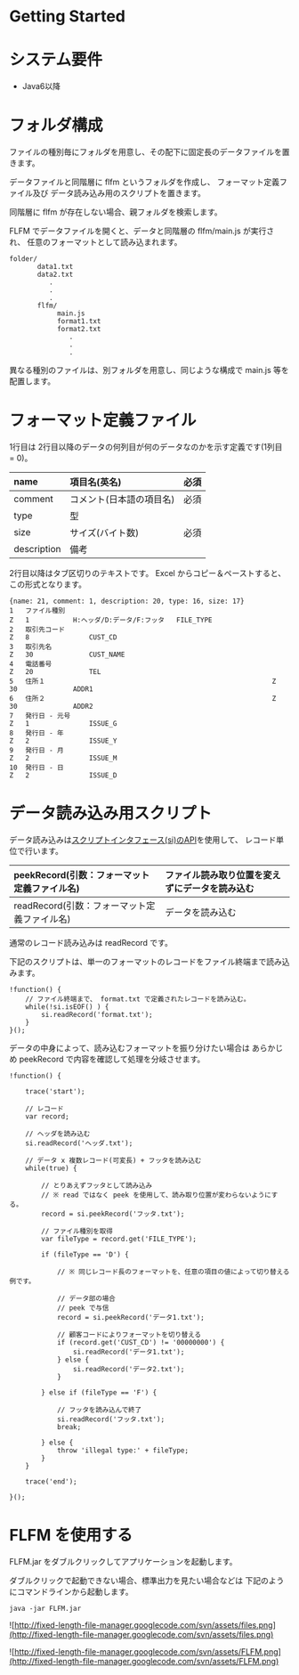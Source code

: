 # Getting Started #



# システム要件 #

  * Java6以降

# フォルダ構成 #

ファイルの種別毎にフォルダを用意し、その配下に固定長のデータファイルを置きます。

データファイルと同階層に flfm というフォルダを作成し、
フォーマット定義ファイル及び データ読み込み用のスクリプトを置きます。

同階層に flfm が存在しない場合、親フォルダを検索します。

FLFM でデータファイルを開くと、データと同階層の flfm/main.js が実行され、
任意のフォーマットとして読み込まれます。

```
folder/
       data1.txt
       data2.txt
          .
          .
          .
       flfm/
            main.js
            format1.txt
            format2.txt
               .
               .
               .
```

異なる種別のファイルは、別フォルダを用意し、同じような構成で main.js 等を配置します。

# フォーマット定義ファイル #

1行目は 2行目以降のデータの何列目が何のデータなのかを示す定義です(1列目 = 0)。

| name | 項目名(英名) | 必須 |
|:-----|:------------------|:-------|
| comment | コメント(日本語の項目名) | 必須 |
| type | 型 |  |
| size | サイズ(バイト数) | 必須 |
| description | 備考 |  |

2行目以降はタブ区切りのテキストです。
Excel からコピー＆ペーストすると、この形式となります。

```
{name: 21, comment: 1, description: 20, type: 16, size: 17}
1	ファイル種別															Z	1			H:ヘッダ/D:データ/F:フッタ	FILE_TYPE
2	取引先コード															Z	8				CUST_CD
3	取引先名															Z	30				CUST_NAME
4	電話番号															Z	20				TEL
5	住所１															Z	30				ADDR1
6	住所２															Z	30				ADDR2
7	発行日 - 元号															Z	1				ISSUE_G
8	発行日 - 年															Z	2				ISSUE_Y
9	発行日 - 月															Z	2				ISSUE_M
10	発行日 - 日															Z	2				ISSUE_D
```

# データ読み込み用スクリプト #

データ読み込みは[スクリプトインタフェース(si)のAPI](http://fixed-length-file-manager.googlecode.com/svn/assets/apidocs/flfm/scripting/IScriptInterface.html)を使用して、
レコード単位で行います。

| peekRecord(引数：フォーマット定義ファイル名) | ファイル読み取り位置を変えずにデータを読み込む |
|:-------------------------------------------------------------|:----------------------------------------------------------------------|
| readRecord(引数：フォーマット定義ファイル名) | データを読み込む |

通常のレコード読み込みは readRecord です。

下記のスクリプトは、単一のフォーマットのレコードをファイル終端まで読み込みます。

```
!function() {
    // ファイル終端まで、 format.txt で定義されたレコードを読み込む。
    while(!si.isEOF() ) {
        si.readRecord('format.txt');
    }
}();
```

データの中身によって、読み込むフォーマットを振り分けたい場合は
あらかじめ peekRecord で内容を確認して処理を分岐させます。

```
!function() {

    trace('start');

    // レコード
    var record;
    
    // ヘッダを読み込む
    si.readRecord('ヘッダ.txt');
    
    // データ x 複数レコード(可変長) + フッタを読み込む
    while(true) {
    
        // とりあえずフッタとして読み込み
        // ※ read ではなく peek を使用して、読み取り位置が変わらないようにする。
        record = si.peekRecord('フッタ.txt');

        // ファイル種別を取得
        var fileType = record.get('FILE_TYPE');
        
        if (fileType == 'D') {
    
            // ※ 同じレコード長のフォーマットを、任意の項目の値によって切り替える例です。
            
            // データ部の場合
            // peek で与信
            record = si.peekRecord('データ1.txt');
            
            // 顧客コードによりフォーマットを切り替える
            if (record.get('CUST_CD') != '00000000') {
                si.readRecord('データ1.txt');
            } else {
                si.readRecord('データ2.txt');
            }
            
        } else if (fileType == 'F') {
        
            // フッタを読み込んで終了
            si.readRecord('フッタ.txt');
            break;
    
        } else {
            throw 'illegal type:' + fileType; 
        }
    }

    trace('end');

}();
```

# FLFM を使用する #

FLFM.jar をダブルクリックしてアプリケーションを起動します。

ダブルクリックで起動できない場合、標準出力を見たい場合などは
下記のようにコマンドラインから起動します。

```
java -jar FLFM.jar
```

![http://fixed-length-file-manager.googlecode.com/svn/assets/files.png](http://fixed-length-file-manager.googlecode.com/svn/assets/files.png)

![http://fixed-length-file-manager.googlecode.com/svn/assets/FLFM.png](http://fixed-length-file-manager.googlecode.com/svn/assets/FLFM.png)